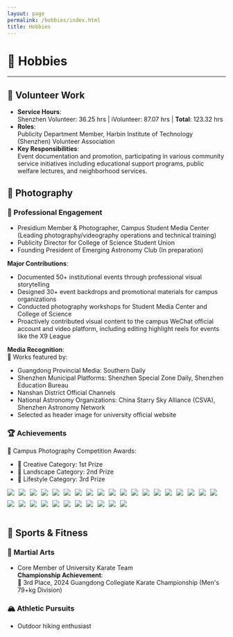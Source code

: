 ```yaml
---
layout: page
permalink: /hobbies/index.html
title: Hobbies
---
```


# 🌟 Hobbies
---

## 🤝 Volunteer Work
- **Service Hours**:  
  Shenzhen Volunteer: 36.25 hrs | iVolunteer: 87.07 hrs | **Total**: 123.32 hrs
- **Roles**:  
  Publicity Department Member, Harbin Institute of Technology (Shenzhen) Volunteer Association
- **Key Responsibilities**:  
  Event documentation and promotion, participating in various community service initiatives including educational support programs, public welfare lectures, and neighborhood services.

## 📸 Photography

### 🎯 Professional Engagement
- Presidium Member & Photographer, Campus Student Media Center  
  (Leading photography/videography operations and technical training)
- Publicity Director for College of Science Student Union
- Founding President of Emerging Astronomy Club (In preparation)

**Major Contributions**:  
- Documented 50+ institutional events through professional visual storytelling
- Designed 30+ event backdrops and promotional materials for campus organizations
- Conducted photography workshops for Student Media Center and College of Science
- Proactively contributed visual content to the campus WeChat official account and video platform, including editing highlight reels for events like the X9 League

**Media Recognition**:  
📰 Works featured by:  
- Guangdong Provincial Media: Southern Daily  
- Shenzhen Municipal Platforms: Shenzhen Special Zone Daily, Shenzhen Education Bureau  
- Nanshan District Official Channels  
- National Astronomy Organizations: China Starry Sky Alliance (CSVA), Shenzhen Astronomy Network  
- Selected as header image for university official website

### 🏆 Achievements
🏅 Campus Photography Competition Awards:  
- 🥇 Creative Category: 1st Prize  
- 🥈 Landscape Category: 2nd Prize  
- 🥉 Lifestyle Category: 3rd Prize

<div style="display: flex; flex-wrap: wrap; gap: 10px;">
    <img src="../assets/images/albums/Aerial_View_Mountains.webp" style="max-width: max(15%, 120px); height: auto;">
    <img src="../assets/images/albums/Building_Blooming_Flowers.webp" style="max-width: max(15%, 120px); height: auto;">
    <img src="../assets/images/albums/Comet_Building_Tower.webp" style="max-width: max(15%, 120px); height: auto;">
    <img src="../assets/images/albums/Daisies.webp" style="max-width: max(15%, 120px); height: auto;">
    <img src="../assets/images/albums/Galaxy_Night_Sky.webp" style="max-width: max(15%, 120px); height: auto;">
    <img src="../assets/images/albums/Night_City_Commercial_Area.webp" style="max-width: max(15%, 120px); height: auto;">
    <img src="../assets/images/albums/Night_City_Street.webp" style="max-width: max(15%, 120px); height: auto;">
    <img src="../assets/images/albums/Plant_In_Nature.webp" style="max-width: max(15%, 120px); height: auto;">
    <img src="../assets/images/albums/Sunlit_Building_Shadows.webp" style="max-width: max(15%, 120px); height: auto;">
    <img src="../assets/images/albums/Sunset_Over_Ocean.webp" style="max-width: max(15%, 120px); height: auto;">
    <img src="../assets/images/albums/Wetland_Scenery.webp" style="max-width: max(15%, 120px); height: auto;">
    <img src="../assets/images/albums/Mountain_Landscape_Bridge.webp" style="max-width: max(15%, 120px); height: auto;">
    <img src="../assets/images/albums/Rose_Nebula.webp" style="max-width: max(15%, 120px); height: auto;">
    <img src="../assets/images/albums/Full_Moon_Night.webp" style="max-width: max(15%, 120px); height: auto;">
    <img src="../assets/images/albums/Cat_Sleepling.webp" style="max-width: max(15%, 120px); height: auto;">
    <img src="../assets/images/albums/City_Night_Skyline.webp" style="max-width: max(15%, 120px); height: auto;">
    <img src="../assets/images/albums/Desert_View_From_Car.webp" style="max-width: max(15%, 120px); height: auto;">
    <img src="../assets/images/albums/Flame.webp" style="max-width: max(15%, 120px); height: auto;">
    <img src="../assets/images/albums/Goat_On_Rocks.webp" style="max-width: max(15%, 120px); height: auto;">
    <img src="../assets/images/albums/Green_Water_Stones.webp" style="max-width: max(15%, 120px); height: auto;">
    <img src="../assets/images/albums/Lizard_In_Desert.webp" style="max-width: max(15%, 120px); height: auto;">
    <img src="../assets/images/albums/People_Biking_In_Tunnel.webp" style="max-width: max(15%, 120px); height: auto;">
    <img src="../assets/images/albums/Person_On_Grass_Colorful_Pile.webp" style="max-width: max(15%, 120px); height: auto;">
    <img src="../assets/images/albums/Port_Containers.webp" style="max-width: max(15%, 120px); height: auto;">
    <img src="../assets/images/albums/Spices_Market.webp" style="max-width: max(15%, 120px); height: auto;">
    <img src="../assets/images/albums/Train_Station_Platform.webp" style="max-width: max(15%, 120px); height: auto;">
    <img src="../assets/images/albums/Trees_Reflecting_In_Lake.webp" style="max-width: max(15%, 120px); height: auto;">
    <img src="../assets/images/albums/Train.webp" style="max-width: max(15%, 120px); height: auto;">
    <img src="../assets/images/albums/M45_Star_Cluster.webp" style="max-width: max(15%, 120px); height: auto;">
    <img src="../assets/images/albums/Comet_Night_Sky.webp" style="max-width: max(15%, 120px); height: auto;">
</div>

<br>


## 🏃 Sports & Fitness

### 🥋 Martial Arts
- Core Member of University Karate Team  
**Championship Achievement**:  
🥉 3rd Place, 2024 Guangdong Collegiate Karate Championship (Men's 79+kg Division)

### 🏔️ Athletic Pursuits
- Outdoor hiking enthusiast